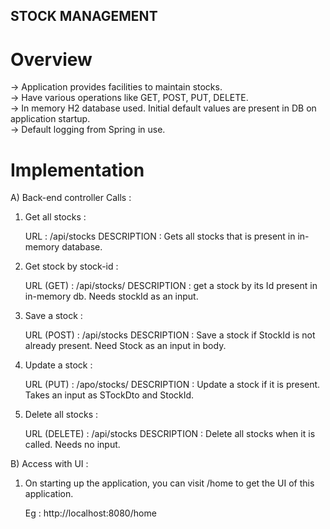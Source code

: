 ## STOCK MANAGEMENT

# Overview
-> Application provides facilities to maintain stocks.</br>
-> Have various operations like GET, POST, PUT, DELETE.</br>
-> In memory H2 database used. Initial default values are present in DB on application startup.</br>
-> Default logging from Spring in use.</br>

# Implementation

A) Back-end controller Calls :

1) Get all stocks :
	
	URL : /api/stocks
	DESCRIPTION : Gets all stocks that is present in in-memory database.

2) Get stock by stock-id :

	URL (GET) : /api/stocks/<stockId>
	DESCRIPTION : get a stock by its Id present in in-memory db. Needs stockId as an input.
	
3) Save a stock : 

	URL (POST) : /api/stocks
	DESCRIPTION : Save a stock if StockId is not already present. Need Stock as an input in body.

4) Update a stock : 

	URL (PUT) : /apo/stocks/<stockId>
	DESCRIPTION : Update a stock if it is present. Takes an input as STockDto and StockId.
	
5) Delete all stocks :
	
	URL (DELETE) : /api/stocks
	DESCRIPTION : Delete all stocks when it is called. Needs no input.
	
	
B) Access with UI :
	
1) On starting up the application, you can visit /home to get the UI of this application.
	
	Eg : http://localhost:8080/home